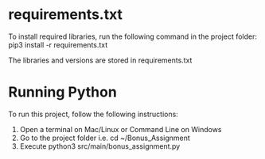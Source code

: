requirements.txt
================

To install required libraries, run the following command in the project folder:
    pip3 install -r requirements.txt

The libraries and versions are stored in requirements.txt 


Running Python
==============

To run this project, follow the following instructions:
1) Open a terminal on Mac/Linux or Command Line on Windows
2) Go to the project folder i.e. cd ~/Bonus_Assignment
3) Execute python3 src/main/bonus_assignment.py
